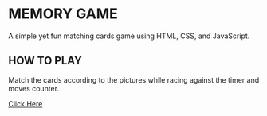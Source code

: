 # MEMORY GAME

A simple yet fun matching cards game using HTML, CSS, and JavaScript. 

## HOW TO PLAY

Match the cards according to the pictures while racing against the timer and moves counter.

[Click Here](https://audrinaline.github.io/matchy-match/)